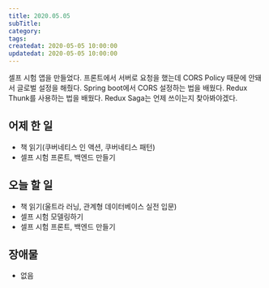 ```yaml
---
title: 2020.05.05
subTitle:
category:
tags:
createdat: 2020-05-05 10:00:00
updatedat: 2020-05-05 10:00:00
---
```


셀프 시험 앱을 만들었다. 프론트에서 서버로 요청을 했는데 CORS Policy 때문에 안돼서 글로벌 설정을 해줬다. Spring boot에서 CORS 설정하는 법을 배웠다. Redux Thunk를 사용하는 법을 배웠다. Redux Saga는 언제 쓰이는지 찾아봐야겠다.

## 어제 한 일

* 책 읽기(쿠버네티스 인 액션, 쿠버네티스 패턴)
* 셀프 시험 프론트, 백엔드 만들기

## 오늘 할 일

* 책 읽기(울트라 러닝, 관계형 데이터베이스 실전 입문)
* 셀프 시험 모델링하기
* 셀프 시험 프론트, 백엔드 만들기

## 장애물

* 없음

